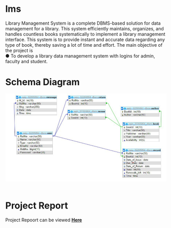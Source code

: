 # lms

Library Management System is a complete DBMS-based solution for data management for a library. This system efficiently maintains, organizes, and handles countless books systematically to implement a library management interface. This system is to provide instant and accurate data regarding any type of book, thereby saving a lot of time and effort.
The main objective of the project is  
● To develop a library data management system with logins for admin, faculty and student.  

# Schema Diagram  
<img src="/assets/schema.jpg" alt="drawing" />&nbsp;&nbsp;

# Project Report  
Project Repoort can be viewed [**Here**](https://github.com/cyberianzed/lms/blob/master/assets/report.pdf)  
